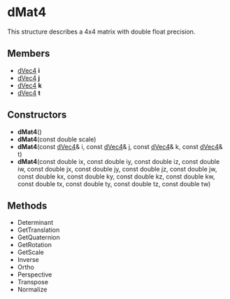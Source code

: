 # dMat4 #
This structure describes a 4x4 matrix with double float precision.


## Members ##
- [dVec4](API_dVec4) **i**
- [dVec4](API_dVec4) **j**
- [dVec4](API_dVec4) **k**
- [dVec4](API_dVec4) **t**
## Constructors ##
- **dMat4**()
- **dMat4**(const double scale)
- **dMat4**(const [dVec4](API_dVec4)& i, const [dVec4](API_dVec4)& j, const [dVec4](API_dVec4)& k, const [dVec4](API_dVec4)& t)
- **dMat4**(const double ix, const double iy, const double iz, const double iw, const double jx, const double jy, const double jz, const double jw, const double kx, const double ky, const double kz, const double kw, const double tx, const double ty, const double tz, const double tw)

## Methods ##
- Determinant
- GetTranslation
- GetQuaternion
- GetRotation
- GetScale
- Inverse
- Ortho
- Perspective
- Transpose
- Normalize
